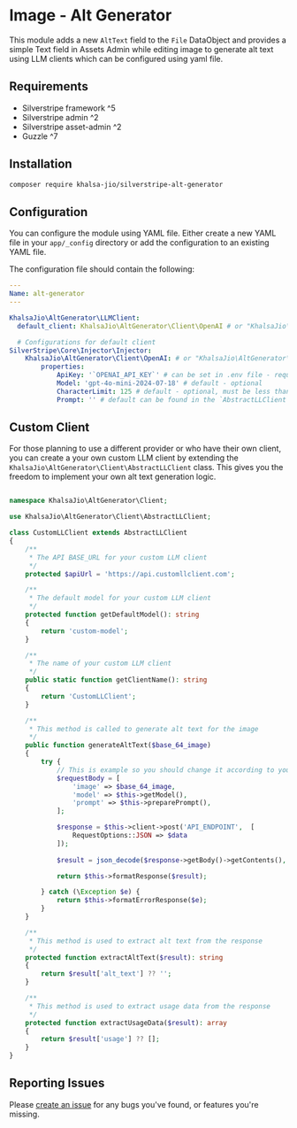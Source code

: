Image - Alt Generator
========================

This module adds a new `AltText` field to the `File` DataObject and provides a simple Text field in Assets Admin while editing image to generate alt text using LLM clients which can be configured using yaml file.

Requirements
------------

* Silverstripe framework ^5
* Silverstripe admin ^2
* Silverstripe asset-admin ^2
* Guzzle ^7

Installation
------------

```bash
composer require khalsa-jio/silverstripe-alt-generator
```

Configuration
-------------

You can configure the module using YAML file. Either create a new YAML file in your `app/_config` directory or add the configuration to an existing YAML file.

The configuration file should contain the following:

```yaml
---
Name: alt-generator
---

KhalsaJio\AltGenerator\LLMClient:
  default_client: KhalsaJio\AltGenerator\Client\OpenAI # or "KhalsaJio\AltGenerator\Client\Claude" - The default LLM client to use - required

  # Configurations for default client
SilverStripe\Core\Injector\Injector:
    KhalsaJio\AltGenerator\Client\OpenAI: # or "KhalsaJio\AltGenerator\Client\Claude"
        properties:
            ApiKey: '`OPENAI_API_KEY`' # can be set in .env file - required
            Model: 'gpt-4o-mini-2024-07-18' # default - optional
            CharacterLimit: 125 # default - optional, must be less than or equal to 200
            Prompt: '' # default can be found in the `AbstractLLClient` file under preparePrompt() method - optional

```

Custom Client
-------------

For those planning to use a different provider or who have their own client, you can create a your own custom LLM client by extending the `KhalsaJio\AltGenerator\Client\AbstractLLClient` class. This gives you the freedom to implement your own alt text generation logic.

```php

namespace KhalsaJio\AltGenerator\Client;

use KhalsaJio\AltGenerator\Client\AbstractLLClient;

class CustomLLClient extends AbstractLLClient
{
    /**
     * The API BASE_URL for your custom LLM client
     */
    protected $apiUrl = 'https://api.customllclient.com';

    /**
     * The default model for your custom LLM client
     */
    protected function getDefaultModel(): string
    {
        return 'custom-model';
    }

    /**
     * The name of your custom LLM client
     */
    public static function getClientName(): string
    {
        return 'CustomLLClient';
    }

    /**
     * This method is called to generate alt text for the image
     */
    public function generateAltText($base_64_image)
    {
        try {
            // This is example so you should change it according to your LLM client
            $requestBody = [
                'image' => $base_64_image,
                'model' => $this->getModel(),
                'prompt' => $this->preparePrompt(),
            ];

            $response = $this->client->post('API_ENDPOINT',  [
                RequestOptions::JSON => $data
            ]);
        
            $result = json_decode($response->getBody()->getContents(), true);

            return $this->formatResponse($result);

        } catch (\Exception $e) {
            return $this->formatErrorResponse($e);
        }
    }

    /**
     * This method is used to extract alt text from the response
     */
    protected function extractAltText($result): string
    {
        return $result['alt_text'] ?? '';
    }

    /**
     * This method is used to extract usage data from the response
     */
    protected function extractUsageData($result): array
    {
        return $result['usage'] ?? [];
    }
}
```

Reporting Issues
----------------

Please [create an issue](https://github.com/khalsa-jio/alt-generator/issues) for any bugs you've found, or features you're missing.
